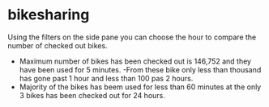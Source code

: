 # bikesharing
Using the filters on the side pane you can choose the hour to compare the number of checked out bikes.
- Maximum number of bikes has been checked out is 146,752 and they have been used for 5 minutes.
-From these bike only less than thousand has gone past 1 hour and less than 100 pas 2 hours. 
- Majority of the bikes has beem used for less than 60 minutes
at the only 3 bikes has been checked out for 24 hours.
